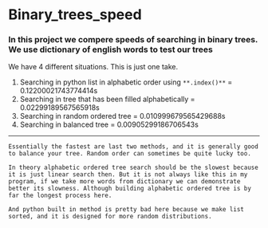 # Binary_trees_speed

### In this project we compere speeds of searching in binary trees. We use dictionary of english words to test our trees

We have 4 different situations. This is just one take.

1. Searching in python list in alphabetic order using `**.index()**` = 0.12200021743774414s
2. Searching in tree that has been filled alphabetically = 0.02299189567565918s
3. Searching in random ordered tree = 0.010999679565429688s
4. Searching in balanced  tree = 0.00905299186706543s

---
`Essentially the fastest are last two methods, and it is generally good to balance your tree. Random order can sometimes be quite lucky too.`

`In theory alphabetic ordered tree search should be the slowest because it is just linear search then. But it is not always like this in my program, if we take more words from dictionary we can demonstrate better its slowness. Although building alphabetic ordered tree is by far the longest process here.`

`And python built in method is pretty bad here because we make list sorted, and it is designed for more random distributions.`